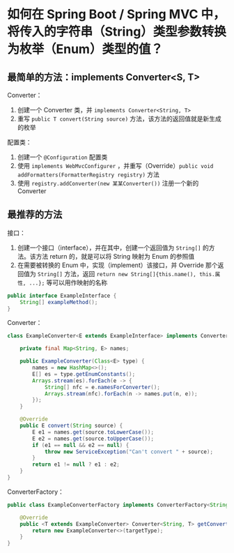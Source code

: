 # 如何在 Spring Boot / Spring MVC 中，将传入的字符串（String）类型参数转换为枚举（Enum）类型的值？

## 最简单的方法：implements Converter<S, T>

Converter：

1. 创建一个 Converter 类，并 `implements Converter<String, T>`
2. 重写 `public T convert(String source)` 方法，该方法的返回值就是新生成的枚举

配置类：

1. 创建一个 `@Configuration` 配置类
2. 使用 `implements WebMvcConfigurer` ，并重写（Override）`public void addFormatters(FormatterRegistry registry)` 方法
3. 使用 `registry.addConverter(new 某某Converter())` 注册一个新的 Converter

## 最推荐的方法

接口：

1. 创建一个接口（interface），并在其中，创建一个返回值为 `String[]` 的方法。该方法 return 的，就是可以将 String 映射为 Enum 的参照值
2. 在需要被转换的 Enum 中，实现（implement）该接口，并 Override 那个返回值为 `String[]` 方法，返回 `return new String[]{this.name(), this.属性, ...};` 等可以用作映射的名称

```java
public interface ExampleInterface {
    String[] exampleMethod();
}
```

Converter：

```java
class ExampleConverter<E extends ExampleInterface> implements Converter<String, E> {

    private final Map<String, E> names;

    public ExampleConverter(Class<E> type) {
        names = new HashMap<>();
        E[] es = type.getEnumConstants();
        Arrays.stream(es).forEach(e -> {
            String[] nfc = e.namesForConverter();
            Arrays.stream(nfc).forEach(n -> names.put(n, e));
        });
    }

    @Override
    public E convert(String source) {
        E e1 = names.get(source.toLowerCase());
        E e2 = names.get(source.toUpperCase());
        if (e1 == null && e2 == null) {
            throw new ServiceException("Can't convert " + source);
        }
        return e1 != null ? e1 : e2;
    }
}
```

ConverterFactory：

```java
public class ExampleConverterFactory implements ConverterFactory<String, ExampleConverter> {

    @Override
    public <T extends ExampleConverter> Converter<String, T> getConverter(Class<T> targetType) {
        return new ExampleConverter<>(targetType);
    }
}
```